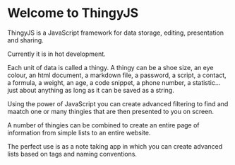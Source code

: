 Welcome to ThingyJS
========

ThingyJS is a JavaScript framework for data storage, editing, presentation and sharing.

Currently it is in hot development.

Each unit of data is called a thingy. A thingy can be a shoe size, an eye colour, an html document, a markdown file, a password, a script, a contact, a formula, a weight, an age, a code snippet, a phone number, a statistic... just about anything as long as it can be saved as a string.

Using the power of JavaScript you can create advanced filtering to find and maatch one or many thingies that are then presented to you on screen.

A number of thingies can be combined to create an entire page of information from simple lists to an entire website.

The perfect use is as a note taking app in which you can create advanced lists based on tags and naming conventions.
